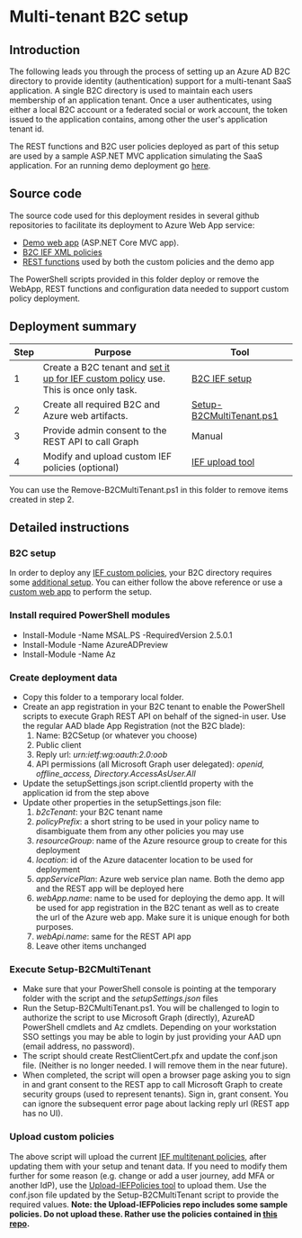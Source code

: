 # Multi-tenant B2C setup
## Introduction
The following leads you through the process of setting up an Azure AD B2C directory to provide identity (authentication) support for a multi-tenant SaaS application. A single B2C directory is used to maintain each users membership of an application tenant. Once a user authenticates, using either a local B2C account or a federated social or work account, the token issued to the application contains, among other the user's application tenant id.

The REST functions and B2C user policies deployed as part of this setup are used by a sample ASP.NET MVC application simulating the SaaS application. For an running demo deployment go [here](https://b2cmultitenant.azurewebsites.net).

## Source code
The source code used for this deployment resides in several github repositories to facilitate its deployment to Azure Web App service:
- [Demo web app](https://github.com/mrochon/b2c-mt-webapp) (ASP.NET Core MVC app).
- [B2C IEF XML policies](https://github.com/mrochon/b2csamples/tree/master/Policies/MultiTenant) 
- [REST functions](https://github.com/mrochon/b2c-mt-rest) used by both the custom policies and the demo app

The PowerShell scripts provided in this folder deploy or remove the WebApp, REST functions and configuration data needed to support custom policy deployment.

## Deployment summary

| Step  | Purpose  | Tool  |
|---|---|---|
| 1  | Create a B2C tenant and [set it up for IEF custom policy](https://docs.microsoft.com/en-us/azure/active-directory-b2c/custom-policy-get-started?tabs=applications) use. This is once only task. |  [B2C IEF setup](https://b2ciefsetup.azurewebsites.net/) |
| 2  | Create all required B2C and Azure web artifacts.  |  [Setup-B2CMultiTenant.ps1](https://github.com/mrochon/b2csamples/blob/master/Scripts/MultiTenant/Setup-B2CMultiTenant.ps1) |
| 3  | Provide admin consent to the REST API to call Graph  | Manual  |
| 4 | Modify and upload custom IEF policies (optional) |  [IEF upload tool](https://github.com/mrochon/b2cief-upload) |

You can use the Remove-B2CMultiTenant.ps1 in this folder to remove items created in step 2.


## Detailed instructions

### B2C setup
In order to deploy any [IEF custom policies](https://docs.microsoft.com/en-us/azure/active-directory-b2c/custom-policy-overview), your B2C directory requires some [additional setup](https://docs.microsoft.com/en-us/azure/active-directory-b2c/custom-policy-get-started?tabs=applications). You can either follow the above reference or use a [custom web app](https://b2ciefsetup.azurewebsites.net/) to perform the setup.


### Install required PowerShell modules
- Install-Module -Name MSAL.PS -RequiredVersion 2.5.0.1
- Install-Module -Name AzureADPreview
- Install-Module -Name Az

### Create deployment data
- Copy this folder to a temporary local folder.
- Create an app registration in your B2C tenant to enable the PowerShell scripts to execute Graph REST API on behalf of the signed-in user. Use the regular AAD blade App Registration (not the B2C blade):
    1. Name: B2CSetup (or whatever you choose)
    2. Public client
    3. Reply url: *urn:ietf:wg:oauth:2.0:oob*
    4. API permissions (all Microsoft Graph user delegated): *openid, offline_access, Directory.AccessAsUser.All*
- Update the setupSettings.json script.clientId property with the application id from the step above
- Update other properties in the setupSettings.json file:
    1. *b2cTenant*: your B2C tenant name 
    2. *policyPrefix*: a short string to be used in your policy name to disambiguate them from any other policies you may use
    3. *resourceGroup*: name of the Azure resource group to create for this deployment
    4. *location*: id of the Azure datacenter location to be used for deployment
    5. *appServicePlan*: Azure web service plan name. Both the demo app and the REST app will be deployed here
    6. *webApp.name*: name to be used for deploying the demo app. It will be used for app registration in the B2C tenant as well as to create the url of the Azure web app. Make sure it is unique enough for both purposes.
    7. *webApi.name*: same for the REST API app
    9. Leave other items unchanged

### Execute Setup-B2CMultiTenant
- Make sure that your PowerShell console is pointing at the temporary folder with the script and the *setupSettings.json* files
- Run the Setup-B2CMultiTenant.ps1. You will be challenged to login to authorize the script to use Microsoft Graph (directly), AzureAD PowerShell cmdlets and Az cmdlets. Depending on your workstation SSO settings you may be able to login by just providing your AAD upn (email address, no password).
- The script should create RestClientCert.pfx and update the conf.json file. (Neither is no longer needed. I will remove them in the near future). 
- When completed, the script will open a browser page asking you to sign in and grant consent to the REST app to call Microsoft Graph to create security groups (used to represent tenants). Sign in, grant consent. You can ignore the subsequent error page about lacking reply url (REST app has no UI).

### Upload custom policies

The above script will upload the current [IEF multitenant policies](https://github.com/mrochon/b2csamples/tree/master/Policies/MultiTenant), after updating them with your setup and tenant data. If you need to modify them further for some reason (e.g. change or add a user journey, add MFA or another IdP), use the [Upload-IEFPolicies tool](https://github.com/mrochon/b2cief-upload) to upload them. Use the conf.json file updated by the Setup-B2CMultiTenant script to provide the required values. **Note: the Upload-IEFPolicies repo includes some sample policies. Do not upload these. Rather use the policies contained in [this repo](https://github.com/mrochon/b2csamples/tree/master/Policies/MultiTenant).**

